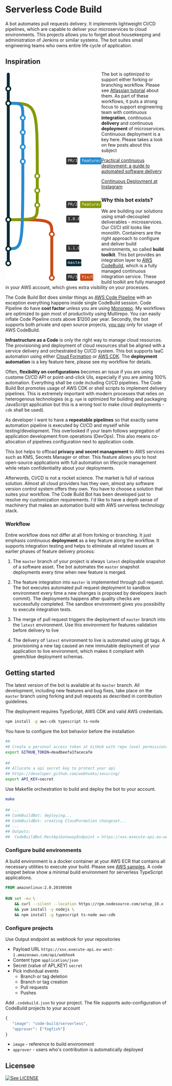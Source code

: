 # Serverless Code Build

A bot automates pull requests delivery. It implements lightweight CI/CD pipelines, which are capable to deliver your microservices to cloud environments. This projects allows you to forget about housekeeping and administration of Jenkins or similar systems. The bot suites small engineering teams who owns entire life cycle of application.

## Inspiration

<img src="./workflow.svg" width="300" align="left"/>

The bot is optimized to support either forking or branching workflow. Please see [Atlassian tutorial](https://www.atlassian.com/git/tutorials/comparing-workflows#forking-workflow) about them. As part of these workflows, it puts a strong focus to support engineering team with continuous **integration**, continuous **delivery** and continuous **deployment** of microservices. Continuous deployment is a key here. Please takes a look on few posts about this subject

[Practical continuous deployment: a guide to automated software delivery](https://www.atlassian.com/blog/continuous-delivery/practical-continuous-deployment) 

[Continuous Deployment at Instagram](https://instagram-engineering.com/continuous-deployment-at-instagram-1e18548f01d1)


### Why this bot exists?

We are building our solutions using small-decoupled deliverables - microservices. Our CI/CI still looks like monolith. Containers are the right approach to configure and deliver build environments, so called **build toolkit**. This bot provides an integration layer to [AWS CodeBuild](https://aws.amazon.com/codebuild/), which is a fully managed continuous integration service. These build toolkit are fully managed in your AWS account, which gives extra visibility on your processes. 

The Code Build Bot does similar things as [AWS Code Pipeline](https://aws.amazon.com/codepipeline/) with an exception everything happens inside single CodeBuild session. Code Pipeline do have **cost factor** unless you are using [Monorepo](https://en.wikipedia.org/wiki/Monorepo). My workflows are optimized to gain most of productivity using Multirepo. You can easily inflate Code Pipeline costs above $1200 per year. Secondly, the bot supports both private and open source projects, [you pay](https://aws.amazon.com/codebuild/pricing/) only for usage of AWS CodeBuild.

**Infrastructure as a Code** is only the right way to manage cloud resources. The provisioning and deployment of cloud resources shall be aligned with a service delivery and orchestrated by CI/CD system. This bot supports IaaC automation using either [Cloud Formation](https://aws.amazon.com/cloudformation/) or [AWS CDK](https://docs.aws.amazon.com/cdk/latest/guide/home.html). The **deployment automation** is a key feature here, please see my workflow for details. 

Often, **flexibility on configurations** becomes an issue if you are using custome CI/CD API or point-and-click UIs, especially if you are aiming 100% automation. Everything shall be code including CI/CD pipelines. The Code Build Bot promotes usage of AWS CDK or shell scripts to implement delivery pipelines. This is extremely important with modern processes that relies on heterogenous technologies (e.g. `npm` is optimized for building and packaging JavaScript application but this is a wrong tool to make cloud deployments - `cdk` shall be used). 

As developer I want to have a **repeatable pipelines** so that exactly same automation pipeline is executed by CI/CD and myself while testing/development. This overlooked if your team follows segregation of application development from operations (DevOps). This also means co-allocation of pipelines configuration next to application code. 

This bot helps to offload **privacy and secret management** to AWS services such as KMS, Secrets Manager or other. This feature allows you to host open-source applications with full automation on lifecycle management while retain confidentiality about your deployments. 

Afterwords, CI/CD is not a rocket science. The market is full of various solution. Almost all cloud providers has they own, almost any software version control system offers they own. You have to choose a solution that suites your workflow. The Code Build Bot has been developed just to resolve my customization requirements. I'd like to have a depth sense of machinery that makes an automation build with AWS serverless technology stack.


### Workflow

Entire workflow does not differ at all from forking or branching. It just emphasis continuous **deployment** as a key feature along the workflow. It supports integration testing and helps to eliminate all related issues at earlier phases of feature delivery process:

1. The `master` branch of your project is always `latest` deployable snapshot of a software asset. The bot automates the `master` snapshot deployments every time when new feature is merged.

2. The feature integration into `master` is implemented through pull request. The bot executes automated pull request deployment to sandbox environment every time a new changes is proposed by developers (each commit). The deployments happens after quality checks are successfully completed. The sandbox environment gives you possibility to execute integration tests.

3. The merge of pull request triggers the deployment of `master` branch into the `latest` environment. Use this environment for features validation before delivery to live  

4. The delivery of `latest` environment to live is automated using git tags. A provisioning a new tag caused an new immutable deployment of your application to live environment, which makes it compliant with green/blue deployment schemas.


## Getting started

The latest version of the bot is available at its `master` branch. All development, including new features and bug fixes, take place on the `master` branch using forking and pull requests as described in contribution guidelines.

The deployment requires TypeScript, AWS CDK and valid AWS credentials.

```bash
npm install -g aws-cdk typescript ts-node
```

You have to configure the bot behavior before the installation

```bash
##
## Create a personal access token at GitHub with repo level permissions
export GITHUB_TOKEN=deadbeefa1facecafe

##
## Allocate a api secret key to protect your api
## https://developer.github.com/webhooks/securing/
export API_KEY=secret
```

Use Makefile orchestration to build and deploy the bot to your account.

```bash
make

## ...
## CodeBuildBot: deploying...
## CodeBuildBot: creating CloudFormation changeset...
## ...
## Outputs:
##  CodeBuildBot.RestApiGatewayEndpoint = https://xxx.execute-api.eu-west-1.amazonaws.com/api/
```

### Configure build environments

A build environment is a docker container at your AWS ECR that contains all necessary utilities to execute your build. Please see [AWS samples](https://docs.aws.amazon.com/codebuild/latest/userguide/sample-docker-custom-image.html). A code snippet below show a minimal build environment for serverless TypeScript applications.

```Dockerfile
FROM amazonlinux:2.0.20190508

RUN set -eu \
    && curl --silent --location https://rpm.nodesource.com/setup_10.x | bash - \
    && yum install -y nodejs \
    && npm install -g typescript ts-node aws-cdk
```

### Configure projects

Use Output endpoint as webhook for your repositories

* Payload URL `https://xxx.execute-api.eu-west-1.amazonaws.com/api/webhook`
* Content type `application/json`
* Secret (value of API_KEY) `secret`
* Pick individual events
  - Branch or tag deletion
  - Branch or tag creation
  - Pull requests
  - Pushes

Add `.codebuild.json` to your project. The file supports auto-configuration of CodeBuild projects to your account

```javascript
{
   "image": "code-build/serverless",
   "approver": ["fogfish"]
}
```

* `image` - reference to build environment
* `approver` - users who's contribution is automatically deployed 


## Licensee

[![See LICENSE](https://img.shields.io/github/license/fogfish/code-build-bot.svg?style=for-the-badge)](LICENSE)